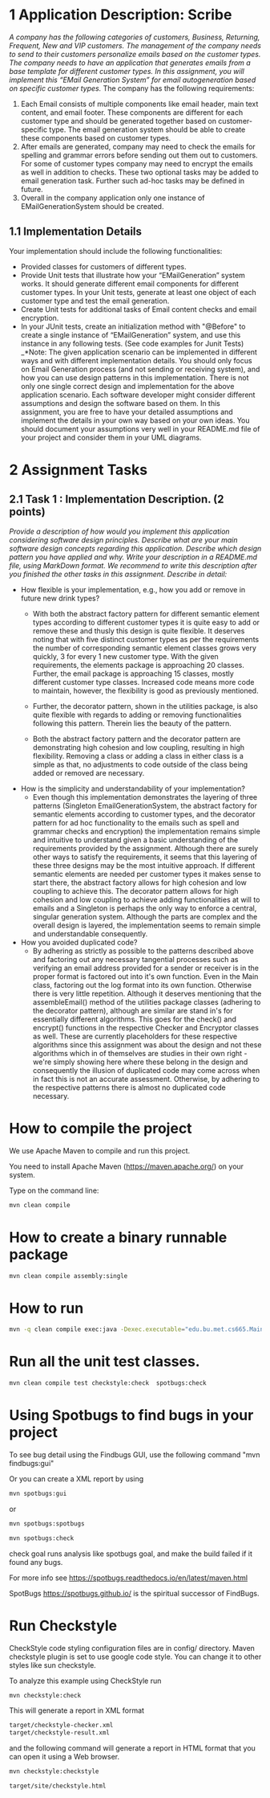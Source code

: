 # 1 Application Description: Scribe 
_*A company has the following categories of customers, Business, Returning, Frequent, New and VIP
customers. The management of the company needs to send to their customers personalize emails
based on the customer types. The company needs to have an application that generates emails from
a base template for different customer types.
In this assignment, you will implement this “EMail Generation System” for email autogeneration
based on specific customer types.*_
The company has the following requirements:
1. Each Email consists of multiple components like email header, main text content, and email
   footer. These components are different for each customer type and should be generated
   together based on customer-specific type. The email generation system should be able to
   create these components based on customer types.
2. After emails are generated, company may need to check the emails for spelling and grammar
   errors before sending out them out to customers. For some of customer types company may
   need to encrypt the emails as well in addition to checks. These two optional tasks may be
   added to email generation task. Further such ad-hoc tasks may be defined in future.
3. Overall in the company application only one instance of EMailGenerationSystem should be
   created.

## 1.1 Implementation Details
   Your implementation should include the following functionalities:
   * Provided classes for customers of different types.
   * Provide Unit tests that illustrate how your “EMailGeneration” system works. It should generate
   different email components for different customer types. In your Unit tests, generate at
   least one object of each customer type and test the email generation.
   * Create Unit tests for additional tasks of Email content checks and email encryption.
   * In your JUnit tests, create an initialization method with "@Before" to create a single instance
   of “EMailGeneration” system, and use this instance in any following tests. (See code
   examples for Junit Tests)
   _*Note: The given application scenario can be implemented in different ways and with different
   implementation details. You should only focus on Email Generation process (and not sending or
   receiving system), and how you can use design patterns in this implementation. There is not only
   one single correct design and implementation for the above application scenario. Each software
   developer might consider different assumptions and design the software based on them. In this
   assignment, you are free to have your detailed assumptions and implement the details in your
   own way based on your own ideas. You should document your assumptions very well in your
   README.md file of your project and consider them in your UML diagrams.


# 2 Assignment Tasks
## 2.1 Task 1 : Implementation Description. (2 points)
   _*Provide a description of how would you implement this application considering software design
   principles. Describe what are your main software design concepts regarding this application.
   Describe which design pattern you have applied and why.
   Write your description in a README.md file, using MarkDown format.
   We recommend to write this description after you finished the other tasks in this assignment.
   Describe in detail:*_
   * How flexible is your implementation, e.g., how you add or remove in future new drink types?
     * With both the abstract factory pattern for different semantic element types according to different
       customer types it is quite easy to add or remove these and thusly this design is quite flexible.
       It deserves noting that with five distinct customer types as per the requirements the number
       of corresponding semantic element classes grows very quickly, 3 for every 1 new customer type.
       With the given requirements, the elements package is approaching 20 classes. Further, the email
       package is approaching 15 classes, mostly different customer type classes. Increased code means
       more code to maintain, however, the flexibility is good as previously mentioned.

     * Further, the decorator pattern, shown in the utilities package, is also quite flexible with 
      regards to adding or removing functionalities following this pattern. Therein lies the beauty of the pattern.

     * Both the abstract factory pattern and the decorator pattern are demonstrating high cohesion
      and low coupling, resulting in high flexibility. Removing a class or adding a class in either
      class is a simple as that, no adjustments to code outside of the class being added or removed
      are necessary.
   * How is the simplicity and understandability of your implementation?
     * Even though this implementation demonstrates the layering of three patterns (Singleton EmailGenerationSystem,
the abstract factory for semantic elements according to customer types, and the decorator pattern
for ad hoc functionality to the emails such as spell and grammar checks and encryption)
the implementation remains simple and intuitive to understand given a basic understanding
of the requirements provided by the assignment. Although there are surely other ways to satisfy
the requirements, it seems that this layering of these three designs may be the most
intuitive approach. If different semantic elements are needed per customer types it makes sense
to start there, the abstract factory allows for high cohesion and low coupling to achieve this.
The decorator pattern allows for high cohesion and low coupling to achieve adding
functionalities at will to emails and a Singleton is perhaps the only way to enforce a
central, singular generation system. Although the parts are complex and the overall design
is layered, the implementation seems to remain simple and understandable consequently.
   * How you avoided duplicated code?
     * By adhering as strictly as possible to the patterns described above and factoring out
       any necessary tangential processes such as verifying an email address provided
       for a sender or receiver is in the proper format is factored out into it's own function.
       Even in the Main class, factoring out the log format into  its own function. Otherwise
       there is very little repetition. Although it deserves mentioning that the assembleEmail()
       method of the utilities package classes (adhering to the decorator pattern), although
       are similar are stand in's for essentially different algorithms. This goes for the check()
       and encrypt() functions in the respective Checker and Encryptor classes as well. These
       are currently placeholders for these respective algorithms since this assignment was
       about the design and not these algorithms which in of themselves are studies in
       their own right - we're simply showing here where these belong in the design and consequently
       the illusion of duplicated code may come across when in fact this is not an accurate assessment. Otherwise, by adhering to the respective patterns there is almost no duplicated code necessary.

# How to compile the project

We use Apache Maven to compile and run this project. 

You need to install Apache Maven (https://maven.apache.org/)  on your system. 

Type on the command line: 

```bash
mvn clean compile
```

# How to create a binary runnable package 


```bash
mvn clean compile assembly:single
```


# How to run

```bash
mvn -q clean compile exec:java -Dexec.executable="edu.bu.met.cs665.Main" -Dlog4j.configuration="file:log4j.properties"
```

# Run all the unit test classes.


```bash
mvn clean compile test checkstyle:check  spotbugs:check
```

# Using Spotbugs to find bugs in your project 

To see bug detail using the Findbugs GUI, use the following command "mvn findbugs:gui"

Or you can create a XML report by using  


```bash
mvn spotbugs:gui 
```

or 


```bash
mvn spotbugs:spotbugs
```


```bash
mvn spotbugs:check 
```

check goal runs analysis like spotbugs goal, and make the build failed if it found any bugs. 


For more info see 
https://spotbugs.readthedocs.io/en/latest/maven.html


SpotBugs https://spotbugs.github.io/ is the spiritual successor of FindBugs.


# Run Checkstyle 

CheckStyle code styling configuration files are in config/ directory. Maven checkstyle plugin is set to use google code style. 
You can change it to other styles like sun checkstyle. 

To analyze this example using CheckStyle run 

```bash
mvn checkstyle:check
```

This will generate a report in XML format


```bash
target/checkstyle-checker.xml
target/checkstyle-result.xml
```

and the following command will generate a report in HTML format that you can open it using a Web browser. 

```bash
mvn checkstyle:checkstyle
```

```bash
target/site/checkstyle.html
```




